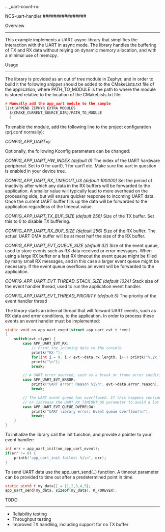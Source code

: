.. _uart-count-rx:

NCS-uart-handler
################

Overview
********
This example implements a UART async library that simplifies the interaction with the UART in async mode. 
The library handles the buffering of TX and RX data without relying on dynamic memory allocation, and with a minimal use of memcpy. 

Usage
*****

The library is provided as an out of tree module in Zephyr, and in order to build it the following snippet should be added to the CMakeLists.txt file of the application, where PATH_TO_MODULE is the path to where the module is stored relative to the location of the CMakeLists.txt file:

```c
# Manually add the app_uart module to the sample
list(APPEND ZEPHYR_EXTRA_MODULES
  ${CMAKE_CURRENT_SOURCE_DIR}/PATH_TO_MODULE
  )
```

To enable the module, add the following line to the project configuration (prj.conf normally):

*CONFIG_APP_UART=y*

Optionally, the following Kconfig parameters can be changed:

*CONFIG_APP_UART_HW_INDEX (default 0)*
	The index of the UART hardware peripheral. Set to 0 for uart0, 1 for uart1 etc. 
	Make sure the uart in question is enabled in your device tree. 

*CONFIG_APP_UART_RX_TIMEOUT_US (default 100000)*
	Set the period of inactivity after which any data in the RX buffers will be forwarded to the application. 
	A smaller value will typically lead to more overhead on the processing side, but will ensure quicker response to incoming UART data. 
	Once the current UART buffer fills up the data will be forwarded to the application regardless of the timeout value. 

*CONFIG_APP_UART_TX_BUF_SIZE (default 256)*
	Size of the TX buffer. Set this to 0 to disable TX buffering.
		
*CONFIG_APP_UART_RX_BUF_SIZE (default 256)*
	Size of the RX buffer. The actual UART DMA buffer will be at most half the size of the RX buffer. 

*CONFIG_APP_UART_EVT_QUEUE_SIZE (default 32)*
	Size of the event queue, used to store events such as RX data received or error messages. 
	When using a large RX buffer or a fast RX timeout the event queue might be filled by many small RX messages, and in this case a larger event queue might be necessary. 
	If the event queue overflows an event will be forwarded to the application. 

*CONFIG_APP_UART_EVT_THREAD_STACK_SIZE (default 1024)*
	Stack size of the event handler thread, used to run the application event handler. 

*CONFIG_APP_UART_EVT_THREAD_PRIORITY (default 5)*
	The priority of the event handler thread


The library starts an internal thread that will forward UART events, such as RX data and error conditions, to the application. 
In order to process these events an event handler must be implemented:

```c
static void on_app_uart_event(struct app_uart_evt_t *evt)
{
	switch(evt->type) {
		case APP_UART_EVT_RX:
			// Print the incoming data to the console
			printk("RX ");
			for(int i = 0; i < evt->data.rx.length; i++) printk("%.2x ", evt->data.rx.bytes[i]);
			printk("\n");
			break;

		// A UART error ocurred, such as a break or frame error condition
		case APP_UART_EVT_ERROR:
			printk("UART error: Reason %i\n", evt->data.error.reason);
			break;

		// The UART event queue has overflowed. If this happens consider increasing the UART_EVENT_QUEUE_SIZE (will increase RAM usage),
		// or increase the UART_RX_TIMEOUT_US parameter to avoid a lot of small RX packets filling up the event queue
		case APP_UART_EVT_QUEUE_OVERFLOW:
			printk("UART library error: Event queue overflow!\n");
			break;
	}
}
```

To initialize the library call the init function, and provide a pointer to your event handler:

```c
int err = app_uart_init(on_app_uart_event);
if(err != 0) {
	printk("app_uart_init failed: %i\n", err);
}
```

To send UART data use the app_uart_send(..) function. A timeout parameter can be provided to time out after a predetermined point in time. 

```c
static uint8_t my_data[] = {1,2,3,4,5};
app_uart_send(my_data, sizeof(my_data), K_FOREVER);
```

TODO
****
- Reliability testing
- Throughput testing
- Improved TX handling, including support for no TX buffer
